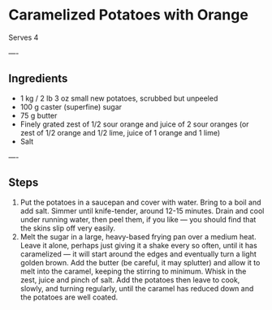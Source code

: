 # Caramelized Potatoes with Orange

Serves 4

—-

## Ingredients

* 1 kg / 2 lb 3 oz small new potatoes, scrubbed but unpeeled
* 100 g caster (superfine) sugar
* 75 g butter
* Finely grated zest of 1/2 sour orange and juice of 2 sour oranges (or zest of 1/2 orange and 1/2 lime, juice of 1 orange and 1 lime)
* Salt

—-

## Steps

1.  Put the potatoes in a saucepan and cover with water. Bring to a boil and add salt. Simmer until knife-tender, around 12-15 minutes. Drain and cool under running water, then peel them, if you like — you should find that the skins slip off very easily.
2.  Melt the sugar in a large, heavy-based frying pan over a medium heat. Leave it alone, perhaps just giving it a shake every so often, until it has caramelized — it will start around the edges and eventually turn a light golden brown. Add the butter (be careful, it may splutter) and allow it to melt into the caramel, keeping the stirring to minimum. Whisk in the zest, juice and pinch of salt. Add the potatoes then leave to cook, slowly, and turning regularly, until the caramel has reduced down and the potatoes are well coated.